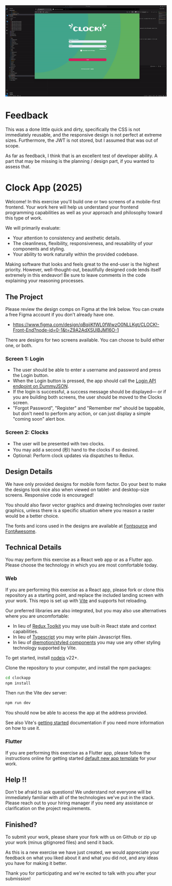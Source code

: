 <img src="out.gif" width="1024" alt="☵☲ PNDLM" />

# Feedback

This was a done little quick and dirty, specifically the CSS is not immediately reusable, and the responsive design is not perfect at extreme sizes. Furthermore, the JWT is not stored, but I assumed that was out of scope.


As far as feedback, I think that is an excellent test of developer ability. A part that may be missing is the planning / design part, if you wanted to assess that.

# Clock App (2025)

Welcome!  In this exercise you'll build one or two screens of a mobile-first frontend.  Your work here will help us understand your frontend programming capabilities as well as your approach and philosophy toward this type of work.

We will primarily evaluate:

* Your attention to consistency and aesthetic details.
* The cleanliness, flexibility, responsiveness, and reusability of your components and styling.
* Your ability to work naturally within the provided codebase.

Making software that looks and feels great to the end-user is the highest priority.  However, well-thought-out, beautifully designed code lends itself extremely in this endeavor!  Be sure to leave comments in the code explaining your reasoning processes.

## The Project

Please review the design comps on Figma at the link below.  You can create a free Figma account if you don't already have one.

* https://www.figma.com/design/qBqiiKfWL0fWwzO0NLLKgt/CLOCK!-Front-End?node-id=0-1&t=Z9A2AdXSUlBJM16O-1

There are designs for two screens available.  You can choose to build either one, or both.

### Screen 1: Login

* The user should be able to enter a username and password and press the Login button.
* When the Login button is pressed, the app should call the [Login API endpoint on DummyJSON](https://dummyjson.com/docs/auth#auth-login).
* If the login is successful, a success message should be displayed— or if you are building both screens, the user should be moved to the Clocks screen.
* "Forgot Password", "Register" and "Remember me" should be tappable, but don't need to perform any action, or can just display a simple "coming soon" alert box.

### Screen 2: Clocks

* The user will be presented with two clocks.
* You may add a second (秒) hand to the clocks if so desired.
* Optional: Perform clock updates via dispatches to Redux.

## Design Details

We have only provided designs for mobile form factor.  Do your best to make the designs look nice also when viewed on tablet- and desktop-size screens.  Responsive code is encouraged!

You should also favor vector graphics and drawing technologies over raster graphics, unless there is a specific situation where you reason a raster would be a better choice.

The fonts and icons used in the designs are available at [Fontsource](https://fontsource.org/fonts/figtree) and [FontAwesome](https://fontawesome.com/icons/eye-slash?f=classic&s=regular).

## Technical Details

You may perform this exercise as a React web app or as a Flutter app.  Please choose the technology in which you are most comfortable today.

### Web

If you are performing this exercise as a React app, please fork or clone this repository as a starting point, and replace the included landing screen with your work.  This repo is set up with [Vite](https://vite.dev) and supports hot reloading.

Our preferred libraries are also integrated, but you may also use alternatives where you are uncomfortable:

* In lieu of [Redux Toolkit](https://redux-toolkit.js.org) you may use built-in React state and context capabilities.
* In lieu of [Typescript](https://www.typescriptlang.org) you may write plain Javascript files.
* In lieu of [@emotion/styled components](https://emotion.sh/docs/styled) you may use any other styling technology supported by Vite.

To get started, install [nodejs](https://nodejs.org/en/download) v22+.

Clone the repository to your computer, and install the npm packages:
```bash
cd clockapp
npm install
```

Then run the Vite dev server:
```bash
npm run dev
```

You should now be able to access the app at the address provided.

See also Vite's [getting started](https://vite.dev/guide/) documentation if you need more information on how to use it.

### Flutter

If you are performing this exercise as a Flutter app, please follow the instructions online for getting started [default new app template](https://docs.flutter.dev/get-started/codelab) for your work.

## Help !!

Don't be afraid to ask questions!  We understand not everyone will be immediately familiar with all of the technologies we've put in the stack.  Please reach out to your hiring manager if you need any assistance or clarification on the project requirements.

## Finished?

To submit your work, please share your fork with us on Github or zip up your work (minus gitignored files) and send it back.

As this is a new exercise we have just created, we would appreciate your feedback on what you liked about it and what you did not, and any ideas you have for making it better.

Thank you for participating and we're excited to talk with you after your submission!
